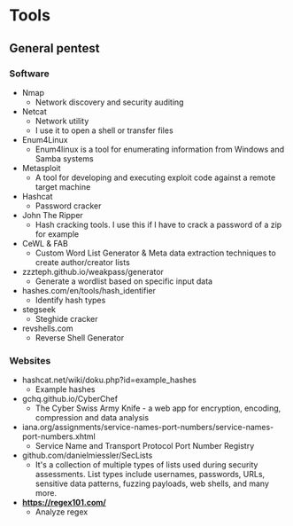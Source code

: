 # Tools

## General pentest

### Software

* Nmap
  * Network discovery and security auditing
* Netcat
  * Network utility
  * I use it to open a shell or transfer files
* Enum4Linux
  * Enum4linux is a tool for enumerating information from Windows and Samba systems
* Metasploit
  * A tool for developing and executing exploit code against a remote target machine
* Hashcat
  * Password cracker
* John The Ripper
  * Hash cracking tools. I use this if I have to crack a password of a zip for example
* CeWL & FAB
  * Custom Word List Generator & Meta data extraction techniques to create author/creator lists
* zzzteph.github.io/weakpass/generator
  * Generate a wordlist based on specific input data
* hashes.com/en/tools/hash\_identifier
  * Identify hash types
* stegseek
  * Steghide cracker
* revshells.com
  * Reverse Shell Generator

### Websites

* hashcat.net/wiki/doku.php?id=example\_hashes
  * Example hashes
* gchq.github.io/CyberChef
  * The Cyber Swiss Army Knife - a web app for encryption, encoding, compression and data analysis
* iana.org/assignments/service-names-port-numbers/service-names-port-numbers.xhtml
  * Service Name and Transport Protocol Port Number Registry
* github.com/danielmiessler/SecLists
  * It's a collection of multiple types of lists used during security assessments. List types include usernames, passwords, URLs, sensitive data patterns, fuzzing payloads, web shells, and many more.
* **https://regex101.com/**
  * Analyze regex
